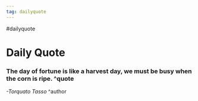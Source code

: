```yaml
---
tag: dailyquote
---
```


#dailyquote

# Daily Quote

### The day of fortune is like a harvest day, we must be busy when the corn is ripe. ^quote
*-Torquato Tasso* ^author
